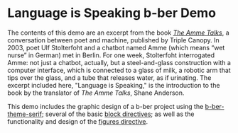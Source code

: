 # Language is Speaking b-ber Demo

The contents of this demo are an excerpt from the book *[The Amme Talks](https://www.canopycanopycanopy.com/contents/the-amme-talks)*, a conversation between poet and machine, published by Triple Canopy. In 2003, poet Ulf Stolterfoht and a chatbot named Amme (which means “wet nurse” in German) met in Berlin. For one week, Stolterfoht interrogated Amme: not just a chatbot, actually, but a steel-and-glass construction with a computer interface, which is connected to a glass of milk, a robotic arm that tips over the glass, and a tube that releases water, as if urinating. The excerpt included here, "Language is Speaking," is the introduction to the book by the translator of *The Amme Talks*, Shane Anderson.

This demo includes the graphic design of a b-ber project using the [b-ber-theme-serif](https://github.com/triplecanopy/b-ber/wiki/serif); several of the basic [block directives](https://github.com/triplecanopy/b-ber/wiki/all-directives#block-directives); as well as the functionality and design of the [figures directive](https://github.com/triplecanopy/b-ber/wiki/Figures-and-images).
